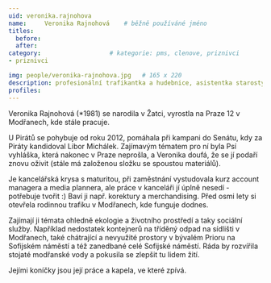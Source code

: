 ```yaml
---
uid: veronika.rajnohova
name:     Veronika Rajnohová  	# běžně používáné jméno
titles:
  before:
  after:
category:                   # kategorie: pms, clenove, priznivci
- priznivci

img: people/veronika-rajnohova.jpg   # 165 x 220
description: profesionální trafikantka a hudebnice, asistentka starosty # kratký popis, max 160 znaků
profiles:
---
```


Veronika Rajnohová (*1981) se narodila v Žatci, vyrostla na Praze 12 v Modřanech, kde stále pracuje.

U Pirátů se pohybuje od roku 2012, pomáhala při kampani do Senátu, kdy za Piráty kandidoval Libor Michálek. Zajímavým tématem pro ní byla Psí vyhláška, která nakonec v Praze neprošla, a Veronika doufá, že se jí podaří znovu oživit (stále má založenou složku se spoustou materiálů).

Je kancelářská krysa s maturitou, při zaměstnání vystudovala kurz account managera a media plannera, ale práce v kanceláři jí úplně nesedí - potřebuje tvořit :) Baví ji např. korektury a merchandising. Před osmi lety si otevřela rodinnou trafiku v Modřanech, kde funguje dodnes.

Zajímají ji témata ohledně ekologie a životního prostředí a taky sociální služby. Například nedostatek kontejnerů na tříděný odpad na sídlišti v Modřanech, také chátrající a nevyužité prostory v bývalém Prioru na Sofijském náměstí a též zanedbané celé Sofijské náměstí. Ráda by rozvířila stojaté modřanské vody a pokusila se zlepšit tu lidem žití.

Jejími koníčky jsou její práce a kapela, ve které zpívá.

